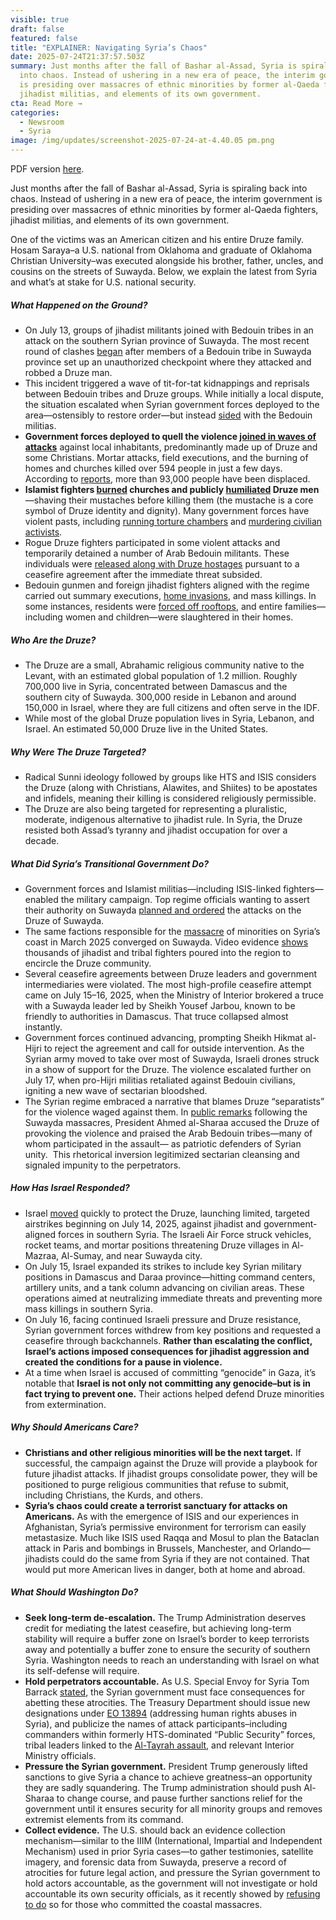 ```yaml
---
visible: true
draft: false
featured: false
title: "EXPLAINER: Navigating Syria’s Chaos"
date: 2025-07-24T21:37:57.503Z
summary: Just months after the fall of Bashar al-Assad, Syria is spiraling back
  into chaos. Instead of ushering in a new era of peace, the interim government
  is presiding over massacres of ethnic minorities by former al-Qaeda fighters,
  jihadist militias, and elements of its own government.
cta: Read More →
categories:
  - Newsroom
  - Syria
image: /img/updates/screenshot-2025-07-24-at-4.40.05 pm.png
---
```

PDF version [here](https://polaris-us.netlify.app/docs/explainer-navigating-syria%E2%80%99s-chaos.pdf).

Just months after the fall of Bashar al-Assad, Syria is spiraling back into chaos. Instead of ushering in a new era of peace, the interim government is presiding over massacres of ethnic minorities by former al-Qaeda fighters, jihadist militias, and elements of its own government.

One of the victims was an American citizen and his entire Druze family. Hosam Saraya–a U.S. national from Oklahoma and graduate of Oklahoma Christian University–was executed alongside his brother, father, uncles, and cousins on the streets of Suwayda. Below, we explain the latest from Syria and what’s at stake for U.S. national security.

##### What Happened on the Ground?

* On July 13, groups of jihadist militants joined with Bedouin tribes in an attack on the southern Syrian province of Suwayda. The most recent round of clashes [began](https://www.washingtonpost.com/world/2025/07/14/syria-druze-clashes-explainer-sweida-bedouin/86f410f0-60c7-11f0-bf70-56d8888ebb94_story.html) after members of a Bedouin tribe in Suwayda province set up an unauthorized checkpoint where they attacked and robbed a Druze man. 
* This incident triggered a wave of tit-for-tat kidnappings and reprisals between Bedouin tribes and Druze groups. While initially a local dispute, the situation escalated when Syrian government forces deployed to the area—ostensibly to restore order—but instead [sided](https://www.bbc.com/news/articles/c0m87d4p9gvo) with the Bedouin militias.
* **Government forces deployed to quell the violence [joined in waves of attacks](https://www.memri.org/reports/systematic-atrocities-against-druze-swaida-syria-july-2025-%E2%80%93-warning-graphic)** against local inhabitants, predominantly made up of Druze and some Christians. Mortar attacks, field executions, and the burning of homes and churches killed over 594 people in just a few days. According to [reports](https://reliefweb.int/report/syrian-arab-republic/syrian-arab-republic-flash-update-no-2-escalation-hostilities-sweida-governorate-20-july-2025), more than 93,000 people have been displaced.
* **Islamist fighters [burned](https://www.ncronline.org/news/houses-destroyed-church-burnt-new-wave-violence-against-syrian-christians) churches and publicly [humiliated](https://www.jpost.com/middle-east/article-861299) Druze men**—shaving their mustaches before killing them (the mustache is a core symbol of Druze identity and dignity). Many government forces have violent pasts, including [running torture chambers](https://snhr.org/blog/2022/01/31/57274/) and [murdering civilian activists](https://www.nytimes.com/2018/11/23/world/middleeast/syria-fares-activist-killed.html).
* Rogue Druze fighters participated in some violent attacks and temporarily detained a number of Arab Bedouin militants. These individuals were [released along with Druze hostages](https://www.reuters.com/world/middle-east/bedouin-civilians-leave-syrias-sweida-tense-truce-holds-2025-07-21/) pursuant to a ceasefire agreement after the immediate threat subsided. 
* Bedouin gunmen and foreign jihadist fighters aligned with the regime carried out summary executions, [home invasions](https://www.reuters.com/world/middle-east/bodies-looted-homes-syrias-druze-reeling-after-sweida-bloodshed-2025-07-18/), and mass killings. In some instances, residents were [forced off rooftops](https://twitter.com/FightExtremism/status/1946651366279041034), and entire families—including women and children—were slaughtered in their homes. 

##### Who Are the Druze?

* The Druze are a small, Abrahamic religious community native to the Levant, with an estimated global population of 1.2 million. Roughly 700,000 live in Syria, concentrated between Damascus and the southern city of Suwayda. 300,000 reside in Lebanon and around 150,000 in Israel, where they are full citizens and often serve in the IDF. 
* While most of the global Druze population lives in Syria, Lebanon, and Israel. An estimated 50,000 Druze live in the United States. 

##### Why Were The Druze Targeted?

* Radical Sunni ideology followed by groups like HTS and ISIS considers the Druze (along with Christians, Alawites, and Shiites) to be apostates and infidels, meaning their killing is considered religiously permissible.
* The Druze are also being targeted for representing a pluralistic, moderate, indigenous alternative to jihadist rule. In Syria, the Druze resisted both Assad’s tyranny and jihadist occupation for over a decade. 

##### What Did Syria’s Transitional Government Do?

* Government forces and Islamist militias—including ISIS-linked fighters— enabled the military campaign. Top regime officials wanting to assert their authority on Suwayda [planned and ordered](https://www.reuters.com/world/middle-east/syria-believed-it-had-green-light-us-israel-deploy-troops-sweida-2025-07-19/?utm_) the attacks on the Druze of Suwayda. 
* The same factions responsible for the [massacre](https://www.reuters.com/investigations/syrian-forces-massacred-1500-alawites-chain-command-led-damascus-2025-06-30/) of minorities on Syria’s coast in March 2025 converged on Suwayda. Video evidence [shows](https://twitter.com/vvanwilgenburg/status/1947014703172948161) thousands of jihadist and tribal fighters poured into the region to encircle the Druze community.
* Several ceasefire agreements between Druze leaders and government intermediaries were violated. The most high-profile ceasefire attempt came on July 15–16, 2025, when the Ministry of Interior brokered a truce with a Suwayda leader led by Sheikh Yousef Jarbou, known to be friendly to authorities in Damascus. That truce collapsed almost instantly. 
* Government forces continued advancing, prompting Sheikh Hikmat al-Hijri to reject the agreement and call for outside intervention. As the Syrian army moved to take over most of Suwayda, Israeli drones struck in a show of support for the Druze. The violence escalated further on July 17, when pro-Hijri militias retaliated against Bedouin civilians, igniting a new wave of sectarian bloodshed. 
* The Syrian regime embraced a narrative that blames Druze “separatists” for the violence waged against them. In [public remarks](https://x.com/MEMRIReports/status/1946866638512423247) following the Suwayda massacres, President Ahmed al-Sharaa accused the Druze of provoking the violence and praised the Arab Bedouin tribes—many of whom participated in the assault— as patriotic defenders of Syrian unity.  This rhetorical inversion legitimized sectarian cleansing and signaled impunity to the perpetrators.

##### How Has Israel Responded?

* Israel [moved](https://understandingwar.org/backgrounder/iran-update-july-16-2025) quickly to protect the Druze, launching limited, targeted airstrikes beginning on July 14, 2025, against jihadist and government-aligned forces in southern Syria. The Israeli Air Force struck vehicles, rocket teams, and mortar positions threatening Druze villages in Al-Mazraa, Al-Sumay, and near Suwayda city. 
* On July 15, Israel expanded its strikes to include key Syrian military positions in Damascus and Daraa province—hitting command centers, artillery units, and a tank column advancing on civilian areas. These operations aimed at neutralizing immediate threats and preventing more mass killings in southern Syria. 
* On July 16, facing continued Israeli pressure and Druze resistance, Syrian government forces withdrew from key positions and requested a ceasefire through backchannels. **Rather than escalating the conflict, Israel’s actions imposed consequences for jihadist aggression and created the conditions for a pause in violence.**
* At a time when Israel is accused of committing “genocide” in Gaza, it’s notable that **Israel is not only not committing any genocide–but is in fact trying to prevent one.** Their actions helped defend Druze minorities from extermination. 

##### Why Should Americans Care?

* **Christians and other religious minorities will be the next target.** If successful, the campaign against the Druze will provide a playbook for future jihadist attacks. If jihadist groups consolidate power, they will be positioned to purge religious communities that refuse to submit, including Christians, the Kurds, and others.
* **Syria’s chaos could create a terrorist sanctuary for attacks on Americans.** As with the emergence of ISIS and our experiences in Afghanistan, Syria’s permissive environment for terrorism can easily metastasize. Much like ISIS used Raqqa and Mosul to plan the Bataclan attack in Paris and bombings in Brussels, Manchester, and Orlando—jihadists could do the same from Syria if they are not contained. That would put more American lives in danger, both at home and abroad.

##### What Should Washington Do?

* **Seek long-term de-escalation.** The Trump Administration deserves credit for mediating the latest ceasefire, but achieving long-term stability will require a buffer zone on Israel’s border to keep terrorists away and potentially a buffer zone to ensure the security of southern Syria. Washington needs to reach an understanding with Israel on what its self-defense will require.
* **Hold perpetrators accountable.** As U.S. Special Envoy for Syria Tom Barrack [stated](https://x.com/USAMBTurkiye/status/1945454313666486540), the Syrian government must face consequences for abetting these atrocities. The Treasury Department should issue new designations under [EO 13894](https://www.federalregister.gov/documents/2019/10/17/2019-22849/blocking-property-and-suspending-entry-of-certain-persons-contributing-to-the-situation-in-syria) (addressing human rights abuses in Syria), and publicize the names of attack participants–including commanders within formerly HTS-dominated “Public Security” forces, tribal leaders linked to the [Al-Tayrah assault](https://www.syriahr.com/en/365857/), and relevant Interior Ministry officials.
* **Pressure the Syrian government.** President Trump generously lifted sanctions to give Syria a chance to achieve greatness–an opportunity they are sadly squandering. The Trump administration should push Al-Sharaa to change course, and pause further sanctions relief for the government until it ensures security for all minority groups and removes extremist elements from its command.
* **Collect evidence.** The U.S. should back an evidence collection mechanism—similar to the IIIM (International, Impartial and Independent Mechanism) used in prior Syria cases—to gather testimonies, satellite imagery, and forensic data from Suwayda, preserve a record of atrocities for future legal action, and pressure the Syrian government to hold actors accountable, as the government will not investigate or hold accountable its own security officials, as it recently showed by [refusing to do](https://americancenter.org/2025/07/22/coastal-findings/) so for those who committed the coastal massacres.